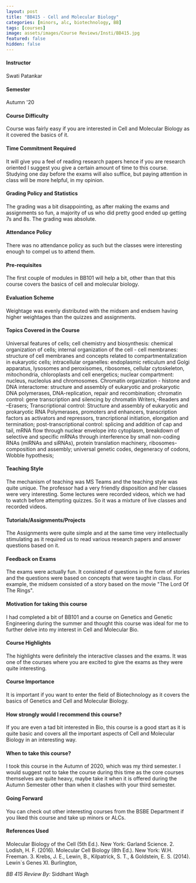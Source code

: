 ```yaml
---
layout: post
title: "BB415 - Cell and Molecular Biology"
categories: [minors, alc, biotechnology, BB]
tags: [courses]
image: assets/images/Course Reviews/Insti/BB415.jpg
featured: false
hidden: false
---
```


#### Instructor
Swati Patankar

#### Semester
Autumn '20

#### Course Difficulty
Course was fairly easy if you are interested in Cell and Molecular Biology as it covered the basics of it.

#### Time Commitment Required
It will give you a feel of reading research papers hence if you are research oriented I suggest you give a certain amount of time to this course. Studying one day before the exams will also suffice, but paying attention in class will be more helpful, in my opinion.

#### Grading Policy and Statistics
The grading was a bit disappointing, as after making the exams and assignments so fun, a majority of us who did pretty good ended up getting 7s and 8s. The grading was absolute.

#### Attendance Policy
There was no attendance policy as such but the classes were interesting enough to compel us to attend them.

#### Pre-requisites
The first couple of modules in BB101 will help a bit, other than that this course covers the basics of cell and molecular biology.

#### Evaluation Scheme
Weightage was evenly distributed with the midsem and endsem having higher weightages than the quizzes and assignments.

#### Topics Covered in the Course
Universal features of cells; cell chemistry and biosynthesis: chemical organization of cells; internal organization of the cell - cell membranes: structure of cell membranes and concepts related to compartmentalization in eukaryotic cells; intracellular organelles: endoplasmic reticulum and Golgi apparatus, lysosomes and peroxisomes, ribosomes, cellular cytoskeleton, mitochondria, chloroplasts and cell energetics; nuclear compartment: nucleus, nucleolus and chromosomes. Chromatin organization - histone and DNA interactome: structure and assembly of eukaryotic and prokaryotic DNA polymerases, DNA-replication, repair and recombination; chromatin control: gene transcription and silencing by chromatin Writers,-Readers and –Erasers; Transcriptional control: Structure and assembly of eukaryotic and prokaryotic RNA Polymerases, promoters and enhancers, transcription factors as activators and repressors, trancriptional initiation, elongation and termination; post-transcriptional control: splicing and addition of cap and tail, mRNA flow through nuclear envelope into cytoplasm, breakdown of selective and specific mRNAs through interference by small non-coding RNAs (miRNAs and siRNAs), protein translation machinery, ribosomes-composition and assembly; universal genetic codes, degeneracy of codons, Wobble hypothesis;

#### Teaching Style
The mechanism of teaching was MS Teams and the teaching style was quite unique. The professor had a very friendly disposition and her classes were very interesting. Some lectures were recorded videos, which we had to watch before attempting quizzes. So it was a mixture of live classes and recorded videos.

#### Tutorials/Assignments/Projects
The Assignments were quite simple and at the same time very intellectually stimulating as it required us to read various research papers and answer questions based on it.

#### Feedback on Exams
The exams were actually fun. It consisted of questions in the form of stories and the questions were based on concepts that were taught in class. For example, the midsem consisted of a story based on the movie "The Lord Of The Rings".

#### Motivation for taking this course
I had completed a bit of BB101 and a course on Genetics and Genetic Engineering during the summer and thought this course was ideal for me to further delve into my interest in Cell and Molecular Bio.

#### Course Highlights
The highlights were definitely the interactive classes and the exams. It was one of the courses where you are excited to give the exams as they were quite interesting.

#### Course Importance
It is important if you want to enter the field of Biotechnology as it covers the basics of Genetics and Cell and Molecular Biology.

#### How strongly would I recommend this course?
If you are even a tad bit interested in Bio, this course is a good start as it is quite basic and covers all the important aspects of Cell and Molecular Biology in an interesting way.

#### When to take this course?
I took this course in the Autumn of 2020, which was my third semester. I would suggest not to take the course during this time as the core courses themselves are quite heavy, maybe take it when it is offered during the Autumn Semester other than when it clashes with your third semester.

#### Going Forward
You can check out other interesting courses from the BSBE Department if you liked this course and take up minors or ALCs.

#### References Used
 Molecular Biology of the Cell (5th Ed.). New York: Garland Science. 2. Lodish, H. F. (2016). Molecular Cell Biology (8th Ed.). New York: W.H. Freeman. 3. Krebs, J. E., Lewin, B., Kilpatrick, S. T., & Goldstein, E. S. (2014). Lewin`s Genes XI. Burlington,

*BB 415 Review By:* Siddhant Wagh